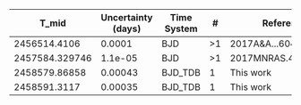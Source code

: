 |T_mid|Uncertainty (days)           |Time System|#                                            |Reference                           |
|-----|-----------------------------|-----------|---------------------------------------------|------------------------------------|
|2456514.4106|0.0001                       |BJD        |>1                                           |2017A&A...604A.110A                 |
|2457584.329746|1.1e-05                      |BJD        |>1                                           |2017MNRAS.469.1622M                 |
|2458579.86858|0.00043                      |BJD_TDB    |1                                            |This work                           |
|2458591.3117|0.00035                      |BJD_TDB    |1                                            |This work                           |
